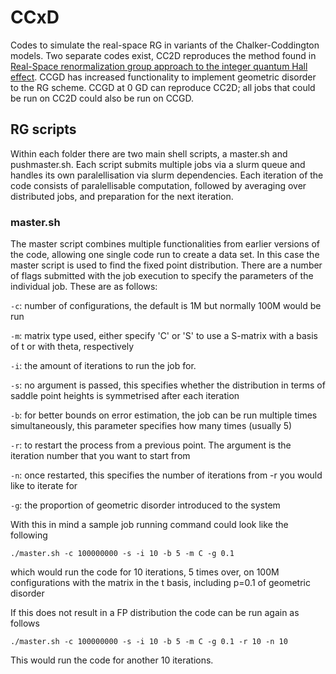 # CCxD
Codes to simulate the real-space RG in variants of the Chalker-Coddington models. Two separate codes exist, CC2D reproduces the method found in [Real-Space renormalization group approach to the integer quantum Hall effect](https://arxiv.org/abs/cond-mat/0501246). CCGD has increased functionality to implement geometric disorder to the RG scheme. CCGD at 0 GD can reproduce CC2D; all jobs that could be run on CC2D could also be run on CCGD.

## RG scripts
Within each folder there are two main shell scripts, a master.sh and pushmaster.sh. Each script submits multiple jobs via a slurm queue and handles its own paralellisation via slurm dependencies. Each iteration of the code consists of paralellisable computation, followed by averaging over distributed jobs, and preparation for the next iteration.

### master.sh
The master script combines multiple functionalities from earlier versions of the code, allowing one single code run to create a data set. In this case the master script is used to find the fixed point distribution. There are a number of flags submitted with the job execution to specify the parameters of the individual job. These are as follows:

   `-c`: number of configurations, the default is 1M but normally 100M would be run  

   `-m`: matrix type used, either specify 'C' or 'S' to use a S-matrix with a basis of t or with theta, respectively  

   `-i`: the amount of iterations to run the job for.  

   `-s`: no argument is passed, this specifies whether the distribution in terms of saddle point heights is symmetrised after each iteration  

   `-b`: for better bounds on error estimation, the job can be run multiple times simultaneously, this parameter specifies how many times (usually 5)  

   `-r`: to restart the process from a previous point. The argument is the iteration number that you want to start from  

   `-n`: once restarted, this specifies the number of iterations from -r you would like to iterate for  

   `-g`: the proportion of geometric disorder introduced to the system  

With this in mind a sample job running command could look like the following  



   ```./master.sh -c 100000000 -s -i 10 -b 5 -m C -g 0.1```  
   
which would run the code for 10 iterations, 5 times over, on 100M configurations with the matrix in the t basis, including p=0.1 of geometric disorder  

If this does not result in a FP distribution the code can be run again as follows  


`./master.sh -c 100000000 -s -i 10 -b 5 -m C -g 0.1 -r 10 -n 10`  

This would run the code for another 10 iterations.